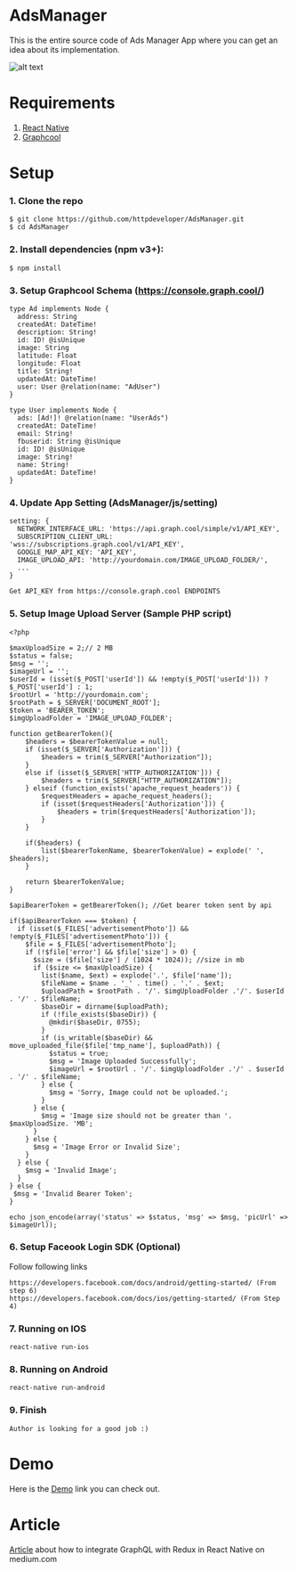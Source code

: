 # AdsManager
This is the entire source code of Ads Manager App where you can get an idea about its implementation.

![alt text](http://httpdeveloper.pythonanywhere.com/static/images/ad/adsmanager.png)


# Requirements
1. [React Native](http://facebook.github.io/react-native/docs/getting-started.html)
2. [Graphcool](https://www.graph.cool/)

# Setup
### 1. Clone the repo
```
$ git clone https://github.com/httpdeveloper/AdsManager.git
$ cd AdsManager
```
### 2. Install dependencies (npm v3+):
```
$ npm install
```
### 3. Setup Graphcool Schema (https://console.graph.cool/)

```
type Ad implements Node {
  address: String
  createdAt: DateTime!
  description: String!
  id: ID! @isUnique
  image: String
  latitude: Float
  longitude: Float
  title: String!
  updatedAt: DateTime!
  user: User @relation(name: "AdUser")
}

type User implements Node {
  ads: [Ad!]! @relation(name: "UserAds")
  createdAt: DateTime!
  email: String!
  fbuserid: String @isUnique
  id: ID! @isUnique
  image: String!
  name: String!
  updatedAt: DateTime!
}
```

### 4. Update App Setting (AdsManager/js/setting)
```
setting: {
  NETWORK_INTERFACE_URL: 'https://api.graph.cool/simple/v1/API_KEY',
  SUBSCRIPTION_CLIENT_URL: 'wss://subscriptions.graph.cool/v1/API_KEY',
  GOOGLE_MAP_API_KEY: 'API_KEY',
  IMAGE_UPLOAD_API: 'http://yourdomain.com/IMAGE_UPLOAD_FOLDER/',
  ...
}

Get API_KEY from https://console.graph.cool ENDPOINTS

```

### 5. Setup Image Upload Server (Sample PHP script)
```
<?php

$maxUploadSize = 2;// 2 MB
$status = false;
$msg = '';
$imageUrl = '';
$userId = (isset($_POST['userId']) && !empty($_POST['userId'])) ? $_POST['userId'] : 1;
$rootUrl = 'http://yourdomain.com';
$rootPath = $_SERVER['DOCUMENT_ROOT'];
$token = 'BEARER_TOKEN';
$imgUploadFolder = 'IMAGE_UPLOAD_FOLDER';

function getBearerToken(){
    $headers = $bearerTokenValue = null;
    if (isset($_SERVER['Authorization'])) {
        $headers = trim($_SERVER["Authorization"]);
    }
    else if (isset($_SERVER['HTTP_AUTHORIZATION'])) { 
        $headers = trim($_SERVER["HTTP_AUTHORIZATION"]);
    } elseif (function_exists('apache_request_headers')) {
        $requestHeaders = apache_request_headers();
        if (isset($requestHeaders['Authorization'])) {
            $headers = trim($requestHeaders['Authorization']);
        }
    }
    
    if($headers) {
    	list($bearerTokenName, $bearerTokenValue) = explode(' ', $headers);
    }

    return $bearerTokenValue;
}

$apiBearerToken = getBearerToken(); //Get bearer token sent by api

if($apiBearerToken === $token) {
  if (isset($_FILES['advertisementPhoto']) && !empty($_FILES['advertisementPhoto'])) {
    $file = $_FILES['advertisementPhoto'];
    if (!$file['error'] && $file['size'] > 0) {
      $size = ($file['size'] / (1024 * 1024)); //size in mb
      if ($size <= $maxUploadSize) {
        list($name, $ext) = explode('.', $file['name']);
        $fileName = $name . '_' . time() . '.' . $ext;
        $uploadPath = $rootPath . '/'. $imgUploadFolder .'/'. $userId . '/' . $fileName;
        $baseDir = dirname($uploadPath);
        if (!file_exists($baseDir)) {
          @mkdir($baseDir, 0755);
        }
        if (is_writable($baseDir) && move_uploaded_file($file['tmp_name'], $uploadPath)) {
          $status = true;
          $msg = 'Image Uploaded Successfully';
          $imageUrl = $rootUrl . '/'. $imgUploadFolder .'/' . $userId . '/' . $fileName;
        } else {
          $msg = 'Sorry, Image could not be uploaded.';
        }
      } else {
        $msg = 'Image size should not be greater than '. $maxUploadSize. 'MB';
      }
    } else {
      $msg = 'Image Error or Invalid Size';
    }
  } else {
    $msg = 'Invalid Image';
  }
} else {
 $msg = 'Invalid Bearer Token';
}

echo json_encode(array('status' => $status, 'msg' => $msg, 'picUrl' => $imageUrl));
```
### 6. Setup Faceook Login SDK (Optional)
Follow following links
```
https://developers.facebook.com/docs/android/getting-started/ (From step 6)
https://developers.facebook.com/docs/ios/getting-started/ (From Step 4)
```
### 7. Running on IOS
```
react-native run-ios
```
### 8. Running on Android
```
react-native run-android
```
### 9. Finish
```
Author is looking for a good job :)
```

# Demo
Here is the [Demo](https://httpdeveloper.pythonanywhere.com/pages/adsmanager) link you can check out.

# Article
[Article](https://medium.com/@httpdeveloper) about how to integrate GraphQL with Redux in React Native on medium.com


